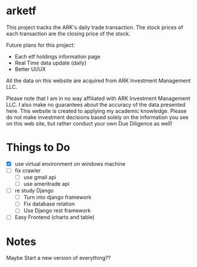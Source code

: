 # arketf

This project tracks the ARK's daily trade transaction. The stock prices of each transaction are the closing price of the stock.

Future plans for this project:
- Each etf holdings information page
- Real Time data update (daily)
- Better UI/UX

All the data on this website are acquired from ARK Investment Management LLC.

Please note that I am in no way affiliated with ARK Investment Management LLC. I also make no guarantees about the accuracy of the data presented here. This website is created to applying my academic knowledge. Please do not make investment decisions based solely on the information you see on this web site, but rather conduct your own Due Diligence as well!

# Things to Do
- [x] use virtual environment on windows machine
- [ ] fix crawler
    - [ ] use gmail api
    - [ ] use ameritrade api
- [ ] re study Django
    - [ ] Turn into django framework
    - [ ] Fix database relation
    - [ ] Use Django rest framework
- [ ] Easy Frontend (charts and table)

# Notes
Maybe Start a new version of everything??